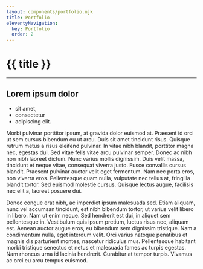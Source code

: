 ```yaml
---
layout: components/portfolio.njk
title: Portfolio
eleventyNavigation:
  key: Portfolio
  order: 2
---
```

<div class="vacancies__header">
  <h1>{{ title }}</h1>
</div>
<hr>

## Lorem ipsum dolor

- sit amet, 
- consectetur 
- adipiscing elit. 

Morbi pulvinar porttitor ipsum, at gravida dolor euismod at. Praesent id orci ut sem cursus bibendum eu ut arcu. Duis sit amet tincidunt risus. Quisque rutrum metus a risus eleifend pulvinar. In vitae nibh blandit, porttitor magna nec, egestas dui. Sed vitae felis vitae arcu pulvinar semper. Donec ac nibh non nibh laoreet dictum. Nunc varius mollis dignissim. Duis velit massa, tincidunt et neque vitae, consequat viverra justo. Fusce convallis cursus blandit. Praesent pulvinar auctor velit eget fermentum. Nam nec porta eros, non viverra eros. Pellentesque quam nulla, vulputate nec tellus at, fringilla blandit tortor. Sed euismod molestie cursus. Quisque lectus augue, facilisis nec elit a, laoreet posuere dui.

Donec congue erat nibh, ac imperdiet ipsum malesuada sed. Etiam aliquam, nunc vel accumsan tincidunt, est nibh bibendum tortor, ut varius velit libero in libero. Nam ut enim neque. Sed hendrerit est dui, in aliquet sem pellentesque in. Vestibulum quis ipsum pretium, luctus risus nec, aliquam est. Aenean auctor augue eros, eu bibendum sem dignissim tristique. Nam a condimentum nulla, eget interdum velit. Orci varius natoque penatibus et magnis dis parturient montes, nascetur ridiculus mus. Pellentesque habitant morbi tristique senectus et netus et malesuada fames ac turpis egestas. Nam rhoncus urna id lacinia hendrerit. Curabitur at tempor turpis. Vivamus ac orci eu arcu tempus euismod.